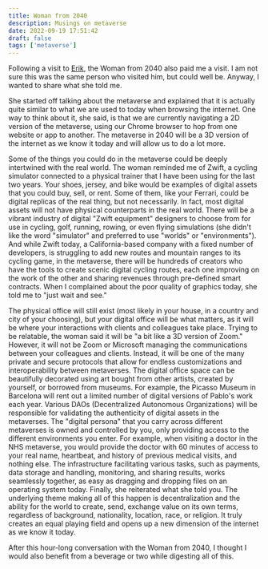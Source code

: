 ```yaml
---
title: Woman from 2040
description: Musings on metaverse
date: 2022-09-19 17:51:42
draft: false
tags: ['metaverse']
---
```


Following a visit to [Erik](https://yourweekendreading.substack.com/p/ywr-the-woman-from-2040), the Woman from 2040 also paid me a visit. I am not sure this was the same person who visited him, but could well be. Anyway, I wanted to share what she told me.

She started off talking about the metaverse and explained that it is actually quite similar to what we are used to today when browsing the internet. One way to think about it, she said, is that we are currently navigating a 2D version of the metaverse, using our Chrome browser to hop from one website or app to another. The metaverse in 2040 will be a 3D version of the internet as we know it today and will allow us to do a lot more.

Some of the things you could do in the metaverse could be deeply intertwined with the real world. The woman reminded me of Zwift, a cycling simulator connected to a physical trainer that I have been using for the last two years. Your shoes, jersey, and bike would be examples of digital assets that you could buy, sell, or rent. Some of them, like your Ferrari, could be digital replicas of the real thing, but not necessarily. In fact, most digital assets will not have physical counterparts in the real world. There will be a vibrant industry of digital "Zwift equipment" designers to choose from for use in cycling, golf, running, rowing, or even flying simulations (she didn't like the word "simulator" and preferred to use "worlds" or "environments"). And while Zwift today, a California-based company with a fixed number of developers, is struggling to add new routes and mountain ranges to its cycling game, in the metaverse, there will be hundreds of creators who have the tools to create scenic digital cycling routes, each one improving on the work of the other and sharing revenues through pre-defined smart contracts. When I complained about the poor quality of graphics today, she told me to "just wait and see."

The physical office will still exist (most likely in your house, in a country and city of your choosing), but your digital office will be what matters, as it will be where your interactions with clients and colleagues take place. Trying to be relatable, the woman said it will be "a bit like a 3D version of Zoom." However, it will not be Zoom or Microsoft managing the communications between your colleagues and clients. Instead, it will be one of the many private and secure protocols that allow for endless customizations and interoperability between metaverses. The digital office space can be beautifully decorated using art bought from other artists, created by yourself, or borrowed from museums. For example, the Picasso Museum in Barcelona will rent out a limited number of digital versions of Pablo's work each year. Various DAOs (Decentralized Autonomous Organizations) will be responsible for validating the authenticity of digital assets in the metaverses. The "digital persona" that you carry across different metaverses is owned and controlled by you, only providing access to the different environments you enter. For example, when visiting a doctor in the NHS metaverse, you would provide the doctor with 60 minutes of access to your real name, heartbeat, and history of previous medical visits, and nothing else. The infrastructure facilitating various tasks, such as payments, data storage and handling, monitoring, and sharing results, works seamlessly together, as easy as dragging and dropping files on an operating system today. Finally, she reiterated what she told you. The underlying theme making all of this happen is decentralization and the ability for the world to create, send, exchange value on its own terms, regardless of background, nationality, location, race, or religion. It truly creates an equal playing field and opens up a new dimension of the internet as we know it today.

After this hour-long conversation with the Woman from 2040, I thought I would also benefit from a beverage or two while digesting all of this.